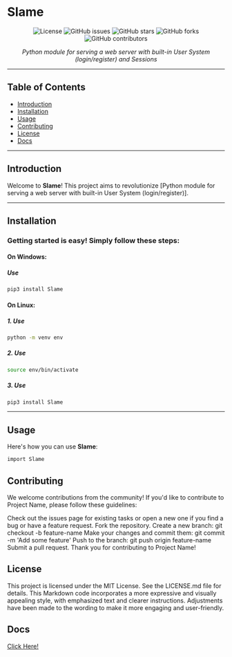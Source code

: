 # Slame

<p align="center">
  <img src="https://img.shields.io/badge/License-MIT-blue.svg" alt="License">
  <img src="https://img.shields.io/github/issues/zhrexx/Slame" alt="GitHub issues">
  <img src="https://img.shields.io/github/stars/zhrexx/Slame" alt="GitHub stars">
  <img src="https://img.shields.io/github/forks/zhrexx/Slame" alt="GitHub forks">
  <img src="https://img.shields.io/github/contributors/zhrexx/Slame" alt="GitHub contributors">
</p>

<div align="center"><em>Python module for serving a web server with built-in User System (login/register) and Sessions</em></div>

---

## Table of Contents

- [Introduction](#introduction)
- [Installation](#installation)
- [Usage](#usage)
- [Contributing](#contributing)
- [License](#license)
- [Docs](https://zhrxxgroup.com/slame#docs)

---

## Introduction

Welcome to **Slame**! This project aims to revolutionize [Python module for serving a web server with built-in User System (login/register)].

---

## Installation

### Getting started is easy! Simply follow these steps:
#### On Windows:
##### Use 
```bash
pip3 install Slame
```

#### On Linux:
##### 1. Use 
```bash
python -m venv env
```

##### 2. Use 
```bash
source env/bin/activate
```

##### 3. Use 
```bash
pip3 install Slame
```



---

## Usage

Here's how you can use **Slame**:

```bash
import Slame
```

## Contributing
We welcome contributions from the community! If you'd like to contribute to Project Name, please follow these guidelines:

Check out the issues page for existing tasks or open a new one if you find a bug or have a feature request.
Fork the repository.
Create a new branch: git checkout -b feature-name
Make your changes and commit them: git commit -m 'Add some feature'
Push to the branch: git push origin feature-name
Submit a pull request.
Thank you for contributing to Project Name!

## License
This project is licensed under the MIT License. See the LICENSE.md file for details.
This Markdown code incorporates a more expressive and visually appealing style, with emphasized text and clearer instructions. Adjustments have been made to the wording to make it more engaging and user-friendly.
## Docs
<a href="https://zhrxxgroup.com/slame#docs">Click Here!</a>
